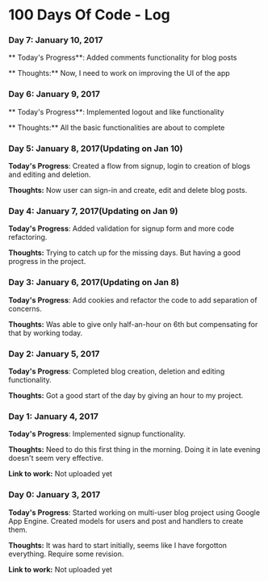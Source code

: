 # 100 Days Of Code - Log

### Day 7: January 10, 2017
** Today's Progress**: Added comments functionality for blog posts

** Thoughts:** Now, I need to work on improving the UI of the app

### Day 6: January 9, 2017
** Today's Progress**: Implemented logout and like functionality

** Thoughts:** All the basic functionalities are about to complete


### Day 5: January 8, 2017(Updating on Jan 10)

**Today's Progress**: Created a flow from signup, login to creation of blogs and editing and deletion.

**Thoughts:** Now user can sign-in and create, edit and delete blog posts.


### Day 4: January 7, 2017(Updating on Jan 9)

**Today's Progress**: Added validation for signup form and more code refactoring.

**Thoughts:** Trying to catch up for the missing days. But having a good progress in the project.


### Day 3: January 6, 2017(Updating on Jan 8)

**Today's Progress**: Add cookies and refactor the code to add separation of concerns. 

**Thoughts:** Was able to give only half-an-hour on 6th but compensating for that by working today.


### Day 2: January 5, 2017

**Today's Progress**: Completed blog creation, deletion and editing functionality.

**Thoughts:** Got a good start of the day by giving an hour to my project.


### Day 1: January 4, 2017

**Today's Progress**: Implemented signup functionality.

**Thoughts:** Need to do this first thing in the morning. Doing it in late evening doesn't seem very effective. 

**Link to work:** Not uploaded yet

### Day 0: January 3, 2017

**Today's Progress**: Started working on multi-user blog project using Google App Engine. Created models for users and post and handlers to create them.

**Thoughts:** It was hard to start initially, seems like I have forgotton everything. Require some revision.

**Link to work:** Not uploaded yet
